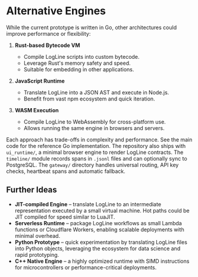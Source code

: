 # Alternative Engines

While the current prototype is written in Go, other architectures could improve performance or flexibility:

1. **Rust-based Bytecode VM**
   - Compile LogLine scripts into custom bytecode.
   - Leverage Rust's memory safety and speed.
   - Suitable for embedding in other applications.

2. **JavaScript Runtime**
   - Translate LogLine into a JSON AST and execute in Node.js.
   - Benefit from vast npm ecosystem and quick iteration.

3. **WASM Execution**
   - Compile LogLine to WebAssembly for cross-platform use.
   - Allows running the same engine in browsers and servers.

Each approach has trade-offs in complexity and performance. See the main code for the reference Go implementation.
The repository also ships with `ui_runtime/`, a minimal browser engine to render LogLine contracts.
The `timeline/` module records spans in `.jsonl` files and can optionally sync to PostgreSQL.
The `gateway/` directory handles universal routing, API key checks, heartbeat spans and automatic fallback.



## Further Ideas

- **JIT-compiled Engine** – translate LogLine to an intermediate representation executed by a small virtual machine. Hot paths could be JIT compiled for speed similar to LuaJIT.
- **Serverless Runtime** – package LogLine workflows as small Lambda functions or Cloudflare Workers, enabling scalable deployments with minimal overhead.
- **Python Prototype** – quick experimentation by translating LogLine files into Python objects, leveraging the ecosystem for data science and rapid prototyping.
- **C++ Native Engine** – a highly optimized runtime with SIMD instructions for microcontrollers or performance-critical deployments.
